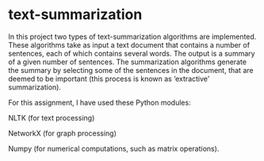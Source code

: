 # text-summarization
In this project two types of text-summarization algorithms are implemented. These algorithms take
as input a text document that contains a number of sentences, each of which contains several words. The
output is a summary of a given number of sentences. The summarization algorithms generate the summary by
selecting some of the sentences in the document, that are deemed to be important
(this process is known as ‘extractive’ summarization).


For this assignment, I have used these Python modules: 

NLTK (for text processing)

NetworkX (for graph processing)

Numpy (for numerical computations, such as matrix operations).
